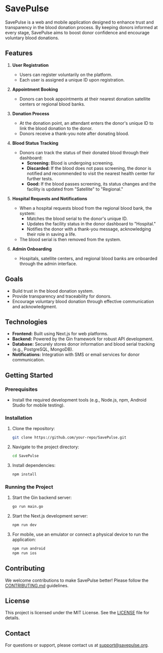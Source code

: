 # SavePulse

SavePulse is a web and mobile application designed to enhance trust and transparency in the blood donation process. By keeping donors informed at every stage, SavePulse aims to boost donor confidence and encourage voluntary blood donations.

## Features

1. **User Registration**
   - Users can register voluntarily on the platform.
   - Each user is assigned a unique ID upon registration.

2. **Appointment Booking**
   - Donors can book appointments at their nearest donation satellite centers or regional blood banks.

3. **Donation Process**
   - At the donation point, an attendant enters the donor's unique ID to link the blood donation to the donor.
   - Donors receive a thank-you note after donating blood.

4. **Blood Status Tracking**
   - Donors can track the status of their donated blood through their dashboard:
     - **Screening:** Blood is undergoing screening.
     - **Discarded:** If the blood does not pass screening, the donor is notified and recommended to visit the nearest health center for further tests.
     - **Good:** If the blood passes screening, its status changes and the facility is updated from "Satellite" to "Regional."

5. **Hospital Requests and Notifications**
   - When a hospital requests blood from the regional blood bank, the system:
     - Matches the blood serial to the donor's unique ID.
     - Updates the facility status in the donor dashboard to "Hospital."
     - Notifies the donor with a thank-you message, acknowledging their role in saving a life.
   - The blood serial is then removed from the system.

6. **Admin Onboarding**
   - Hospitals, satellite centers, and regional blood banks are onboarded through the admin interface.

## Goals
- Build trust in the blood donation system.
- Provide transparency and traceability for donors.
- Encourage voluntary blood donation through effective communication and acknowledgment.

## Technologies
- **Frontend:** Built using Next.js for web platforms.
- **Backend:** Powered by the Gin framework for robust API development.
- **Database:** Securely stores donor information and blood serial tracking (e.g., PostgreSQL, MongoDB).
- **Notifications:** Integration with SMS or email services for donor communication.

## Getting Started
### Prerequisites
- Install the required development tools (e.g., Node.js, npm, Android Studio for mobile testing).

### Installation
1. Clone the repository:
   ```bash
   git clone https://github.com/your-repo/SavePulse.git
   ```
2. Navigate to the project directory:
   ```bash
   cd SavePulse
   ```
3. Install dependencies:
   ```bash
   npm install
   ```

### Running the Project
1. Start the Gin backend server:
   ```bash
   go run main.go
   ```
2. Start the Next.js development server:
   ```bash
   npm run dev
   ```
3. For mobile, use an emulator or connect a physical device to run the application:
   ```bash
   npm run android
   npm run ios
   ```

## Contributing
We welcome contributions to make SavePulse better! Please follow the [CONTRIBUTING.md](CONTRIBUTING.md) guidelines.

## License
This project is licensed under the MIT License. See the [LICENSE](LICENSE) file for details.

## Contact
For questions or support, please contact us at support@savepulse.org.

